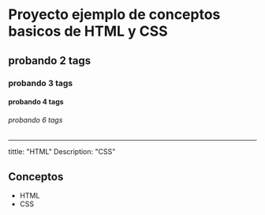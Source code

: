 # Proyecto ejemplo de conceptos basicos de HTML y CSS
## probando 2 tags
### probando 3 tags
#### probando 4 tags
###### probando 6 tags
____
tittle: "HTML"
Description: "CSS"

## Conceptos
- HTML
- CSS
